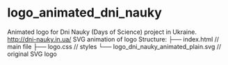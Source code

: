 # logo_animated_dni_nauky
Animated logo for Dni Nauky (Days of Science) project in Ukraine. http://dni-nauky.in.ua/
SVG animation of logo
Structure:
├── index.html  // main file
├── logo.css    // styles
└── logo_dni_nauky_animated_plain.svg   // original SVG logo
